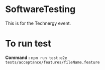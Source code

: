 # SoftwareTesting
This is for the Technergy event.

# To run test
**Command :**
```npm run test:e2e tests/acceptance/features/fileName.feature```
